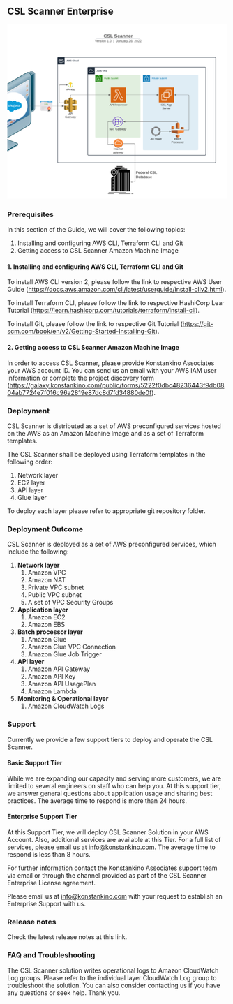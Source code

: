 ## CSL Scanner Enterprise

![CSL Scanner - Flowchart](https://github.com/konstankinollc/csl-stack-enterprise-howto/blob/main/CSL%20Scanner%20-%20Flowchart.png)

### Prerequisites

In this section of the Guide, we will cover the following topics:

1. Installing and configuring AWS CLI, Terraform CLI and Git
2. Getting access to CSL Scanner Amazon Machine Image


#### 1. Installing and configuring AWS CLI, Terraform CLI and Git

To install AWS CLI version 2, please follow the link to respective AWS User Guide (https://docs.aws.amazon.com/cli/latest/userguide/install-cliv2.html).

To install Terraform CLI, please follow the link to respective HashiCorp Lear Tutorial (https://learn.hashicorp.com/tutorials/terraform/install-cli).

To install Git, please follow the link to respective Git Tutorial (https://git-scm.com/book/en/v2/Getting-Started-Installing-Git).

#### 2. Getting access to CSL Scanner Amazon Machine Image

In order to access CSL Scanner, please provide Konstankino Associates your AWS account ID. You can send us an email with your AWS IAM user information or complete the project discovery form (https://galaxy.konstankino.com/public/forms/5222f0dbc48236443f9db0804ab7724e7f016c96a2819e87dc8d7fd34880de0f).

### Deployment

CSL Scanner is distributed as a set of AWS preconfigured services hosted on the AWS as an Amazon Machine Image and as a set of Terraform templates.

The CSL Scanner shall be deployed using Terraform templates in the following order:

1. Network layer
2. EC2 layer
3. API layer
4. Glue layer

To deploy each layer please refer to appropriate git repository folder.

### Deployment Outcome

CSL Scanner is deployed as a set of AWS preconfigured services, which include the following:

1. **Network layer**
	1. Amazon VPC
	2. Amazon NAT
	3. Private VPC subnet
	4. Public VPC subnet
	5. A set of VPC Security Groups
2. **Application layer**
	1. Amazon EC2
	2. Amazon EBS
3. **Batch processor layer**
	1. Amazon Glue
	2. Amazon Glue VPC Connection
	3. Amazon Glue Job Trigger
4. **API layer**
	1. Amazon API Gateway
	2. Amazon API Key
	3. Amazon API UsagePlan
	4. Amazon Lambda
5. **Monitoring & Operational layer**
	1. Amazon CloudWatch Logs


### Support

Currently we provide a few support tiers to deploy and operate the CSL Scanner.

#### Basic Support Tier

While we are expanding our capacity and serving more customers, we are limited to several engineers on staff who can help you. At this support tier, we answer general questions about application usage and sharing best practices. The average time to respond is more than 24 hours.

#### Enterprise Support Tier

At this Support Tier, we will deploy CSL Scanner Solution in your AWS Account. Also, additional services are available at this Tier. For a full list of services, please email us at info@konstankino.com. The average time to respond is less than 8 hours.

For further information contact the Konstankino Associates support team via email or through the channel provided as part of the CSL Scanner Enterprise License agreement.

Please email us at info@konstankino.com with your request to establish an Enterprise Support with us.

### Release notes

Check the latest release notes at this link.

### FAQ and Troubleshooting

The CSL Scanner solution writes operational logs to Amazon CloudWatch Log groups. Please refer to the individual layer CloudWatch Log group to troubleshoot the solution. You can also consider contacting us if you have any questions or seek help. Thank you.

